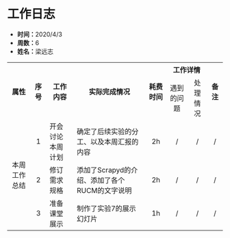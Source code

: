 <h1>工作日志</h1>
<ul>
  <li><strong>时间：</strong>2020/4/3</li>
  <li><strong>周数：</strong>6</li>
  <li><strong>姓名：</strong>梁远志</li>
</ul>
<table style="text-align:center">
  <tr>
    <th rowspan="2">属性</th>
    <th rowspan="2">序号</th>
    <th rowspan="2">工作内容</th>
    <th rowspan="2">实际完成情况</th>
    <th rowspan="2">耗费时间</th>
    <th colspan="2">工作详情</th>
    <th rowspan="2">备注</th>
  </tr>
  <tr>
    <td>遇到的问题</td>
    <td>处理情况</td>
  </tr>
  <tr>
    <td rowspan="4">本周工作总结</td>
    <td>1</td>
    <td style="text-align:left">开会讨论本周计划</td>
    <td style="text-align:left">确定了后续实验的分工、以及本周汇报的内容</td>
    <td>2h</td>
    <td>/</td>
    <td>/</td>
    <td>/</td>
  </tr>
  <tr>
    <td>2</td>
    <td style="text-align:left">修订需求规格</td>
    <td style="text-align:left">添加了Scrapyd的介绍、添加了各个RUCM的文字说明</td>
    <td>2h</td>
    <td>/</td>
    <td>/</td>
    <td>/</td>
  </tr>
  <tr>
    <td>3</td>
    <td style="text-align:left">准备课堂展示</td>
    <td style="text-align:left">制作了实验7的展示幻灯片</td>
    <td>1h</td>
    <td>/</td>
    <td>/</td>
    <td>/</td>
  </tr>
</table>
